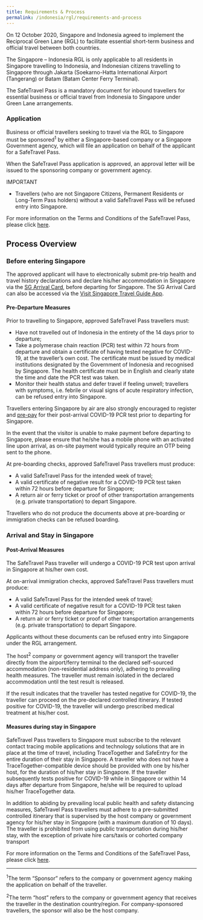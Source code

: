 ```yaml
---
title: Requirements & Process
permalink: /indonesia/rgl/requirements-and-process
---
```


On 12 October 2020, Singapore and Indonesia agreed to implement the Reciprocal Green Lane (RGL) to facilitate essential short-term business and official travel between both countries.

The Singapore – Indonesia RGL is only applicable to all residents in Singapore travelling to Indonesia, and Indonesian citizens travelling to Singapore through Jakarta (Soekarno-Hatta International Airport (Tangerang) or Batam (Batam Center Ferry Terminal).  

The SafeTravel Pass is a mandatory document for inbound travellers for essential business or official travel from Indonesia to Singapore under Green Lane arrangements. 

### **Application**

Business or official travellers seeking to travel via the RGL to Singapore must be sponsored<sup>1</sup> by either a Singapore-based company or a Singapore Government agency, which will file an application on behalf of the applicant for a SafeTravel Pass.  

When the SafeTravel Pass application is approved, an approval letter will be issued to the sponsoring company or government agency.

IMPORTANT 

 - Travellers (who are not Singapore Citizens, Permanent Residents or Long-Term Pass holders) without a valid SafeTravel Pass will be refused entry into Singapore. 
 
For more information on the Terms and Conditions of the SafeTravel Pass, please click [here](/indonesia/rgl/terms-and-conditions).

## **Process Overview**

### **Before entering Singapore**

The approved applicant will have to electronically submit pre-trip health and travel history declarations and declare his/her accommodation in Singapore via the [SG Arrival Card](https://eservices.ica.gov.sg/sgarrivalcard/), before departing for Singapore. The SG Arrival Card can also be accessed via the [Visit Singapore Travel Guide App](https://www.visitsingapore.com/travel-guide-tips/visit-singapore-travel-guide-app/).

#### Pre-Departure Measures

Prior to travelling to Singapore, approved SafeTravel Pass travellers must: 
 - Have not travelled out of Indonesia in the entirety of the 14 days prior to departure; 
 - Take a polymerase chain reaction (PCR) test within 72 hours from departure and obtain a certificate of having tested negative for COVID-19, at the traveller’s own cost. The certificate must be issued by medical institutions designated by the Government of Indonesia and recognised by Singapore. The health certificate must be in English and clearly state the time and date the PCR test was taken. 
 - Monitor their health status and defer travel if feeling unwell; travellers with symptoms, i.e. febrile or visual signs of acute respiratory infection, can be refused entry into Singapore.  

Travellers entering Singapore by air are also strongly encouraged to register and [pre-pay](https://safetravel.changiairport.com/#/) for their post-arrival COVID-19 PCR test prior to departing for Singapore. 

In the event that the visitor is unable to make payment before departing to Singapore, please ensure that he/she has a mobile phone with an activated line upon arrival, as on-site payment would typically require an OTP being sent to the phone. 

At pre-boarding checks, approved SafeTravel Pass travellers must produce: 
 - A valid SafeTravel Pass for the intended week of travel; 
 - A valid certificate of negative result for a COVID-19 PCR test taken within 72 hours before departure for Singapore;
 - A return air or ferry ticket or proof of other transportation arrangements (e.g. private transportation) to depart Singapore. 
 
 Travellers who do not produce the documents above at pre-boarding or immigration checks can be refused boarding.
 
### **Arrival and Stay in Singapore**

#### Post-Arrival Measures

The SafeTravel Pass traveller will undergo a COVID-19 PCR test upon arrival in Singapore at his/her own cost.

At on-arrival immigration checks, approved SafeTravel Pass travellers must produce: 
 - A valid SafeTravel Pass for the intended week of travel; 
 - A valid certificate of negative result for a COVID-19 PCR test taken within 72 hours before departure for Singapore;
 - A return air or ferry ticket or proof of other transportation arrangements (e.g. private transportation) to depart Singapore.

Applicants without these documents can be refused entry into Singapore under the RGL arrangement. 

The host<sup>2</sup> company or government agency will transport the traveller directly from the airport/ferry terminal to the declared self-sourced accommodation (non-residential address only), adhering to prevailing health measures. The traveller must remain isolated in the declared accommodation until the test result is released. 

If the result indicates that the traveller has tested negative for COVID-19, the traveller can proceed on the pre-declared controlled itinerary. If tested positive for COVID-19, the traveller will undergo prescribed medical treatment at his/her cost. 

#### Measures during stay in Singapore

SafeTravel Pass travellers to Singapore must subscribe to the relevant contact tracing mobile applications and technology solutions that are in place at the time of travel, including TraceTogether and SafeEntry for the entire duration of their stay in Singapore. A traveller who does not have a TraceTogether-compatible device should be provided with one by his/her host, for the duration of his/her stay in Singapore. If the traveller subsequently tests positive for COVID-19 while in Singapore or within 14 days after departure from Singapore, he/she will be required to upload his/her TraceTogether data.

In addition to abiding by prevailing local public health and safety distancing measures, SafeTravel Pass travellers must adhere to a pre-submitted controlled itinerary that is supervised by the host company or government agency for his/her stay in Singapore (with a maximum duration of 10 days).  The traveller is prohibited from using public transportation during his/her stay, with the exception of private hire cars/taxis or cohorted company transport 

For more information on the Terms and Conditions of the SafeTravel Pass, please click [here](/indonesia/rgl/terms-and-conditions).

-----

<sup>1</sup>The term “Sponsor” refers to the company or government agency making the application on behalf of the traveller. 

<sup>2</sup>The term “host” refers to the company or government agency that receives the traveller in the destination country/region. For company-sponsored travellers, the sponsor will also be the host company.  
